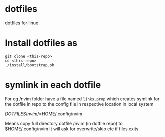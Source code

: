 # dotfiles
dotfiles for linux

# Install dotfiles as
```
git clone <this-repo>
cd <this-repo>
./install/bootstrap.sh
```

# symlink in each dotfile
For eg /nvim folder have a file named `links.prop` which creates symlink
for the dotfile in repo to the config file in respective location in local
system

$DOTFILES/nvim/=$HOME/.config/nvim

Means copy full directory dotfile /nvim (in dotfile repo) to $HOME/.config/nvim
It will ask for overwrite/skip etc if files exits.

